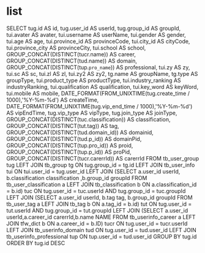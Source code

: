 list
===
SELECT
  tug.id AS id,
  tug.user_id AS userId,
  tug.group_id AS groupId,
  tui.avater AS avater,
  tui.username AS userName,
  tui.gender AS gender,
  tui.age AS age,
  tui.province_id AS provinceCode,
  tui.city_id AS cityCode,
  tui.province_city AS provinceCity,
  tui.school AS school,
  GROUP_CONCAT(DISTINCT(tucr.name)) AS career,
  GROUP_CONCAT(DISTINCT(tud.name)) AS domain,
  GROUP_CONCAT(DISTINCT(tup.`pro_name`)) AS professional,
  tui.zy AS zy,
  tui.sc AS sc,
  tui.zl AS zl,
  tui.zy2 AS zy2,
  tg.name AS groupName,
  tg.type AS groupType,
  tui.product_type AS productType,
  tui.industry_ranking AS industryRanking,
  tui.qualification AS qualification,
  tui.key_word AS keyWord,
  tui.mobile AS mobile,
  DATE_FORMAT(FROM_UNIXTIME(tug.create_time / 1000),'%Y-%m-%d') AS createTime,
  DATE_FORMAT(FROM_UNIXTIME(tug.vip_end_time / 1000),'%Y-%m-%d') AS vipEndTime,
  tug.vip_type AS vipType,
  tug.join_type AS joinType,
  GROUP_CONCAT(DISTINCT(tuc.classification)) AS classification,
  GROUP_CONCAT(DISTINCT(tut.tag)) AS tag,
  GROUP_CONCAT(DISTINCT(tud.domain_id)) AS domainid,
  GROUP_CONCAT(DISTINCT(tud.p_id)) AS domainPid,
  GROUP_CONCAT(DISTINCT(tup.pro_id)) AS proid,
  GROUP_CONCAT(DISTINCT(tup.p_id)) AS proPid,
  GROUP_CONCAT(DISTINCT(tucr.carerrId)) AS carerrId
FROM tb_user_group tug
  LEFT JOIN tb_group tg ON tug.group_id = tg.id
  LEFT JOIN tb_user_info tui ON tui.user_id = tug.user_id
  LEFT JOIN (SELECT a.user_id userId, b.classification classification ,b.group_id groupId FROM tb_user_classification a LEFT JOIN tb_classification b ON a.classification_id = b.id) tuc ON tug.user_id = tuc.userId AND tug.group_id = tuc.groupId
  LEFT JOIN (SELECT a.user_id userId, b.tag tag, b.group_id groupId FROM tb_user_tag a LEFT JOIN tb_tag b ON a.tag_id = b.id) tut ON tug.user_id = tut.userId AND tug.group_id = tut.groupId
  LEFT JOIN (SELECT a.user_id userId,a.career_id carerrId,b.name NAME FROM tb_userinfo_career a LEFT JOIN tfw_dict b ON a.career_id = b.ID) tucr ON tug.user_id = tucr.userId
  LEFT JOIN tb_userinfo_domain tud ON tug.user_id = tud.user_id
  LEFT JOIN tb_userinfo_professional tup ON tup.user_id = tud.user_id
GROUP BY tug.id
ORDER BY tug.id DESC